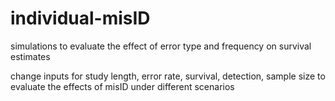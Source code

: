 # individual-misID
simulations to evaluate the effect of error type and frequency on survival estimates

change inputs for study length, error rate, survival, detection, sample size to evaluate the effects of misID under different scenarios